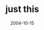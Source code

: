 ---
layout: base.njk
title : 'just this' 
view_title : 'just this' 
year : '2004' 
date : '2004-10-15' 
img_file : '/drawing/justthis.png' 
html_file : 'justthis' 
next_html : 'icanfeel.html' 
year_order : '215' 
permalink : "title/{{html_file}}.html"
---